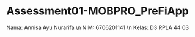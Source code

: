 # Assessment01-MOBPRO_PreFiApp

Nama: Annisa Ayu Nurarifa \n
NIM: 6706201141 \n
Kelas: D3 RPLA 44 03
